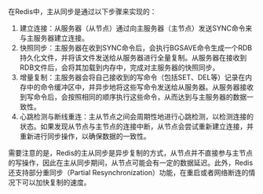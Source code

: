 在Redis中，主从同步是通过以下步骤来实现的：

1. 建立连接：从服务器（从节点）通过向主服务器（主节点）发送SYNC命令来与主服务器建立连接。
2. 快照同步：主服务器在收到SYNC命令后，会执行BGSAVE命令生成一个RDB持久化文件，并将该文件发送给从服务器进行全量复制。从服务器在接收到RDB文件后，会将其加载到内存中，完成对主服务器的快照同步。
3. 增量复制：主服务器会将自己接收到的写命令（包括SET、DEL等）记录在内存中的命令缓冲区中，并异步地将这些写命令发送给从服务器。从服务器接收到写命令后，会按照相同的顺序执行这些命令，从而达到与主服务器的数据一致性。
4. 心跳检测与断线重连：主从节点之间会周期性地进行心跳检测，以检测连接的状态。如果发现从节点与主节点的连接中断，从节点会尝试重新建立连接，并重新进行同步操作，以确保数据的一致性。

需要注意的是，Redis的主从同步是异步复制的方式，从节点并不直接参与主节点的写操作，因此在主从同步期间，从节点可能会有一定的数据延迟。此外，Redis还支持部分重同步（Partial Resynchronization）功能，在重启或者网络断连的情况下可以加快复制的速度。
